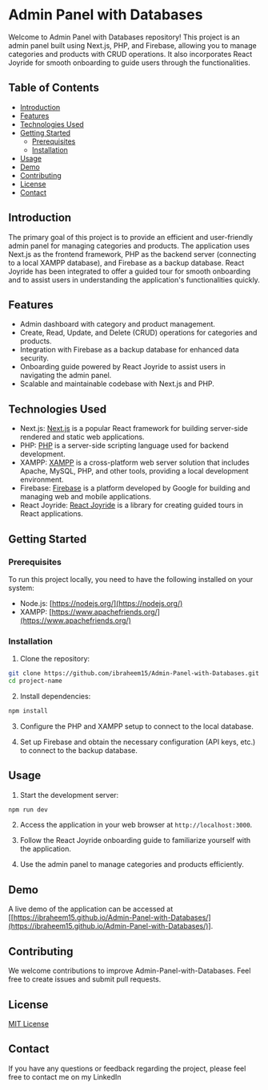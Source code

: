 # Admin Panel with Databases

Welcome to Admin Panel with Databases repository! This project is an admin panel built using Next.js, PHP, and Firebase, allowing you to manage categories and products with CRUD operations. It also incorporates React Joyride for smooth onboarding to guide users through the functionalities.

## Table of Contents

- [Introduction](#introduction)
- [Features](#features)
- [Technologies Used](#technologies-used)
- [Getting Started](#getting-started)
  - [Prerequisites](#prerequisites)
  - [Installation](#installation)
- [Usage](#usage)
- [Demo](#demo)
- [Contributing](#contributing)
- [License](#license)
- [Contact](#contact)

## Introduction

The primary goal of this project is to provide an efficient and user-friendly admin panel for managing categories and products. The application uses Next.js as the frontend framework, PHP as the backend server (connecting to a local XAMPP database), and Firebase as a backup database. React Joyride has been integrated to offer a guided tour for smooth onboarding and to assist users in understanding the application's functionalities quickly.

## Features

- Admin dashboard with category and product management.
- Create, Read, Update, and Delete (CRUD) operations for categories and products.
- Integration with Firebase as a backup database for enhanced data security.
- Onboarding guide powered by React Joyride to assist users in navigating the admin panel.
- Scalable and maintainable codebase with Next.js and PHP.

## Technologies Used

- Next.js: [Next.js](https://nextjs.org/) is a popular React framework for building server-side rendered and static web applications.
- PHP: [PHP](https://www.php.net/) is a server-side scripting language used for backend development.
- XAMPP: [XAMPP](https://www.apachefriends.org/) is a cross-platform web server solution that includes Apache, MySQL, PHP, and other tools, providing a local development environment.
- Firebase: [Firebase](https://firebase.google.com/) is a platform developed by Google for building and managing web and mobile applications.
- React Joyride: [React Joyride](https://github.com/gilbarbara/react-joyride) is a library for creating guided tours in React applications.

## Getting Started

### Prerequisites

To run this project locally, you need to have the following installed on your system:

- Node.js: [https://nodejs.org/](https://nodejs.org/)
- XAMPP: [https://www.apachefriends.org/](https://www.apachefriends.org/)

### Installation

1. Clone the repository:

```bash
git clone https://github.com/ibraheem15/Admin-Panel-with-Databases.git
cd project-name
```

2. Install dependencies:

```bash
npm install
```

3. Configure the PHP and XAMPP setup to connect to the local database.

4. Set up Firebase and obtain the necessary configuration (API keys, etc.) to connect to the backup database.

## Usage

1. Start the development server:

```bash
npm run dev
```

2. Access the application in your web browser at `http://localhost:3000`.

3. Follow the React Joyride onboarding guide to familiarize yourself with the application.

4. Use the admin panel to manage categories and products efficiently.

## Demo

A live demo of the application can be accessed at [[https://ibraheem15.github.io/Admin-Panel-with-Databases/](https://ibraheem15.github.io/Admin-Panel-with-Databases/)].

## Contributing

We welcome contributions to improve Admin-Panel-with-Databases. Feel free to create issues and submit pull requests.

## License

[MIT License](LICENSE)

## Contact

If you have any questions or feedback regarding the project, please feel free to contact me on my LinkedIn
